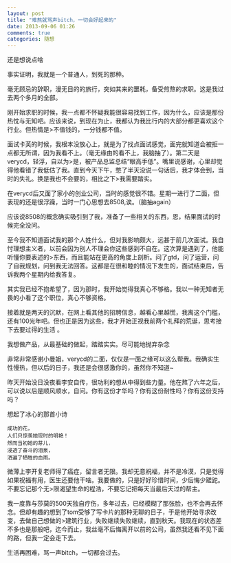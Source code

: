 ```yaml
---
layout: post
title: "难熬就骂声bitch，一切会好起来的"
date: 2013-09-06 01:26
comments: true
categories: 随想
---
```

还是想说点啥

事实证明，我就是一个普通人，到死的那种。

毫无顾忌的辞职，漫无目的的旅行，突如其来的噩耗，备受煎熬的求职。这是我过去两个多月的全部。

刚开始求职的时候，我一点都不怀疑我能很容易找到工作，因为什么，应该是那份热忱与无知吧。应该来说，到现在为止，我都认为我比行内的大部分都更喜欢这个行业。但热情是>不值钱的，一分钱都不值。

面试卡芙的时候，我根本没放心上，就是为了找点面试感觉，面完就知道会被拒一点都无所谓，因为我看不上。（毫无缘由的看不上，我脑抽了）。第二天是verycd，轻浮，自以为>是，被产品总监总结“眼高手低”。嘴里说感谢，心里却觉得他看错了我低估了我。直到今天下午，憋了半天没说一句话后，我才体会到，当时的失礼。换是我也不会要的，相比之下>我需要踏实。

在verycd后又面了家小的创业公司，当时的感觉很不错。星期一进行了二面，但表现的还是很浮躁，当时一门心思想去8508,诶。（脑抽again）

应该说8508的概念确实吸引到了我，准备了一些相关的东西，恩，结果面试的时候完全没问。

至今我不知道面试我的那个人姓什么，但对我影响颇大，远甚于前几次面试。我自忖理想主义者，以前会因为别人不理会你这些感到不自在。这次算是遇到了，他能听懂你要表述的>东西，而且能站在更高的角度上剖析。问了gtd，问了运营，问了自我规划，问到我无法回答。这都是在很和睦的情况下发生的，面试结束后，告诉我两个星期内给我答复。

其实我已经不抱希望了，因为那时，我开始觉得我真心不够格。我以一种无知者无畏的小看了这个职位，真心不够资格。

接着就是两天的沉默，在网上看其他的招聘信息，越看心里越慌，我离这个门槛，还有100光年吧。但也正是因为这些，我才开始正视我前两个礼拜的荒诞，思考接下去要过得的生活
。

我想做产品，从最基础的做起，踏踏实实。尽可能地抛弃杂念

非常非常感谢小曼姐，verycd的二面，仅仅是一面之缘可以这么帮我。我确实生性慢热，但以后的日子，我还是会很感激你的，虽然你不知道~

昨天开始没日没夜看李安自传，很功利的想从中得到些力量。他在熬了六年之后，可以说以后是顺风顺水，自问。你有这份才华吗？你有这份耐性吗？你有这份支持吗？

想起了冰心的那首小诗

```
成功的花，
人们只惊羡她现时的明艳！
然而当初她的芽儿，
浸透了奋斗的泪泉，
洒遍了牺牲的血雨。
```

微薄上李开复老师得了癌症，留言者无限。我却无意祝福，并不是冷漠，只是觉得如果祝福有用，医生还要他干啥。我要做的，只是好好珍惜时间，少后悔少蹉跎。不要忘记那个无>限渴望生命的程浩，不要忘记把每天当最后天过的帮主。

我一度靠与莎莫的500天独自疗伤，多年过去，已经模糊了那张脸，也不会再去怀念。但却有趣的想到了tom受够了写卡片的那种无聊的日子，于是他开始寻求改变，去做自己想做的>建筑行业，失败继续失败继续，直到秋天。我现在的状态差不多也是那般吧，迄今而止，我丝毫不后悔离开以前的公司，虽然我还看不见下面的路，但我一定会走下去。

生活再困难，骂一声bitch，一切都会过去。
